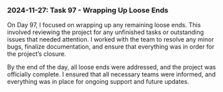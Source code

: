 ### 2024-11-27: Task 97 - Wrapping Up Loose Ends

On Day 97, I focused on wrapping up any remaining loose ends. This involved reviewing the project for any unfinished tasks or outstanding issues that needed attention. I worked with the team to resolve any minor bugs, finalize documentation, and ensure that everything was in order for the project’s closure.

By the end of the day, all loose ends were addressed, and the project was officially complete. I ensured that all necessary teams were informed, and everything was in place for ongoing support and future updates.